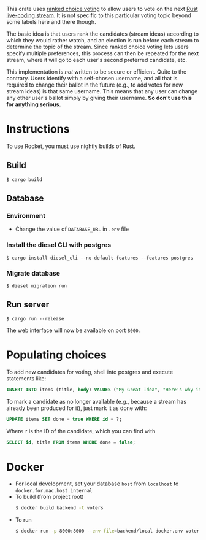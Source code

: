 This crate uses [ranked choice
voting](https://ballotpedia.org/Ranked-choice_voting_(RCV)) to allow
users to vote on the next [Rust live-coding
stream](https://youtube.com/c/JonGjengset). It is not specific to this
particular voting topic beyond some labels here and there though.

The basic idea is that users rank the candidates (stream ideas)
according to which they would rather watch, and an election is run
before each stream to determine the topic of the stream. Since ranked
choice voting lets users specify multiple preferences, this process can
then be repeated for the next stream, where it will go to each user's
second preferred candidate, etc.

This implementation is *not* written to be secure or efficient. Quite to
the contrary. Users identify with a self-chosen username, and all that
is required to change their ballot in the future (e.g., to add votes for
new stream ideas) is that same username. This means that any user can
change any other user's ballot simply by giving their username. **So
don't use this for anything serious.**

# Instructions

To use Rocket, you must use nightly builds of Rust.

## Build
```console
$ cargo build
```

## Database

### Environment
- Change the value of `DATABASE_URL` in `.env` file

### Install the diesel CLI with postgres
```console
$ cargo install diesel_cli --no-default-features --features postgres
```

### Migrate database
```console
$ diesel migration run
```

## Run server
```console
$ cargo run --release
```

The web interface will now be available on port `8000`.

# Populating choices
To add new candidates for voting, shell into postgres and execute statements like:

```sql
INSERT INTO items (title, body) VALUES ("My Great Idea", "Here's why it's great");
```

To mark a candidate as no longer available (e.g., because a stream has
already been produced for it), just mark it as done with:

```sql
UPDATE items SET done = true WHERE id = ?;
```

Where `?` is the ID of the candidate, which you can find with

```sql
SELECT id, title FROM items WHERE done = false;
```

# Docker
- For local development, set your database `host` from `localhost` to `docker.for.mac.host.internal`
- To build (from project root)
    ```sh
    $ docker build backend -t voters
    ```
- To run
    ```sh
    $ docker run -p 8000:8000 --env-file=backend/local-docker.env voters
    ```
